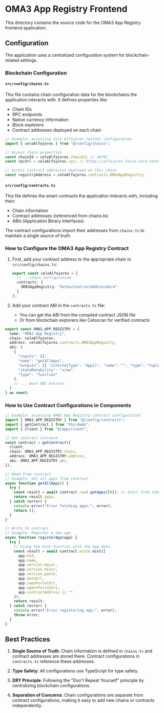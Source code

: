 # OMA3 App Registry Frontend

This directory contains the source code for the OMA3 App Registry frontend application.

## Configuration

The application uses a centralized configuration system for blockchain-related settings.

### Blockchain Configuration

#### `src/config/chains.ts`

This file contains chain configuration data for the blockchains the application interacts with. It defines properties like:
- Chain IDs
- RPC endpoints
- Native currency information
- Block explorers
- Contract addresses deployed on each chain

```typescript
// Example: accessing Celo Alfajores testnet configuration
import { celoAlfajores } from "@/config/chains";

// Access chain properties
const chainId = celoAlfajores.chainId; // 44787
const rpcUrl = celoAlfajores.rpc; // https://alfajores-forno.celo-testnet.org

// Access contract addresses deployed on this chain
const registryAddress = celoAlfajores.contracts.OMA3AppRegistry;
```

#### `src/config/contracts.ts`

This file defines the smart contracts the application interacts with, including their:
- Chain information
- Contract addresses (referenced from chains.ts)
- ABIs (Application Binary Interfaces)

The contract configurations import their addresses from `chains.ts` to maintain a single source of truth.

### How to Configure the OMA3 App Registry Contract

1. First, add your contract address to the appropriate chain in `src/config/chains.ts`:
   ```ts
   export const celoAlfajores = {
     // ...chain configuration
     contracts: {
       OMA3AppRegistry: "0xYourContractAddressHere"
     }
   };
   ```

2. Add your contract ABI in the `contracts.ts` file:
   - You can get the ABI from the compiled contract JSON file
   - Or from blockchain explorers like Celoscan for verified contracts

```ts
export const OMA3_APP_REGISTRY = {
  name: "OMA3 App Registry",
  chain: celoAlfajores,
  address: celoAlfajores.contracts.OMA3AppRegistry,
  abi: [
    {
      "inputs": [],
      "name": "getAllApps",
      "outputs": [{ "internalType": "App[]", "name": "", "type": "tuple[]" }],
      "stateMutability": "view",
      "type": "function"
    },
    // ... more ABI entries
  ]
} as const;
```

### How to Use Contract Configurations in Components

```typescript
// Example: accessing OMA3 App Registry contract configuration
import { OMA3_APP_REGISTRY } from "@/config/contracts";
import { getContract } from "thirdweb";
import { client } from "@/app/client";

// Get contract instance
const contract = getContract({
  client,
  chain: OMA3_APP_REGISTRY.chain,
  address: OMA3_APP_REGISTRY.address,
  abi: OMA3_APP_REGISTRY.abi,
});

// Read from contract
// Example: Get all apps from contract
async function getAllApps() {
  try {
    const result = await contract.read.getApps([0]); // Start from token ID 0
    return result.apps;
  } catch (error) {
    console.error("Error fetching apps:", error);
    return [];
  }
}

// Write to contract
// Example: Register a new app
async function registerApp(app) {
  try {
    // Using the mint function with the app data
    const result = await contract.write.mint([
      app.did,
      app.name,
      app.version.major,
      app.version.minor,
      app.version.patch,
      app.dataUrl,
      app.iwpsPortalUri,
      app.agentPortalUri,
      app.contractAddress || ""
    ]);
    return result;
  } catch (error) {
    console.error("Error registering app:", error);
    throw error;
  }
}
```

## Best Practices

1. **Single Source of Truth**: Chain information is defined in `chains.ts` and contract addresses are stored there. Contract configurations in `contracts.ts` reference these addresses.

2. **Type Safety**: All configurations use TypeScript for type safety.

3. **DRY Principle**: Following the "Don't Repeat Yourself" principle by centralizing blockchain configurations.

4. **Separation of Concerns**: Chain configurations are separate from contract configurations, making it easy to add new chains or contracts independently. 